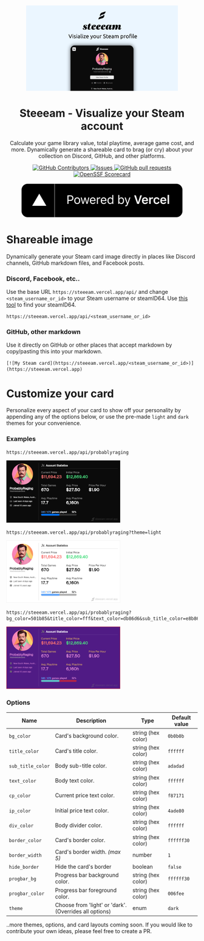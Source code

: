 <p align="center">
<img src="./public/steeeam-og-image.png" width='400'/>
 <h1 align="center">Steeeam - Visualize your Steam account</h1>
 <p align="center">Calculate your game library value, total playtime, average game cost, and more. Dynamically generate a shareable card to brag (or cry) about your collection on Discord, GitHub, and other platforms.</p>
</p>
  <p align="center">
    <a href="https://github.com/anuraghazra/github-readme-stats/graphs/contributors">
      <img alt="GitHub Contributors" src="https://img.shields.io/github/contributors/probablyraging/steeeam" />
    </a>
    <a href="https://github.com/anuraghazra/github-readme-stats/issues">
      <img alt="Issues" src="https://img.shields.io/github/issues/probablyraging/steeeam?color=0088ff" />
    </a>
    <a href="https://github.com/anuraghazra/github-readme-stats/pulls">
      <img alt="GitHub pull requests" src="https://img.shields.io/github/issues-pr/probablyraging/steeeam?color=0088ff" />
    </a>
    <a href="https://securityscorecards.dev/viewer/?uri=github.com/anuraghazra/github-readme-stats">
      <img alt="OpenSSF Scorecard" src="https://api.securityscorecards.dev/projects/github.com/probablyraging/steeeam/badge" />
    </a>
    <br />
    <br />
    <a href="https://vercel.com?utm\_source=github\_readme\_stats\_team\&utm\_campaign=oss">
      <img src="https://raw.githubusercontent.com/anuraghazra/github-readme-stats/master/powered-by-vercel.svg"/>
    </a>
  </p>

# Shareable image
Dynamically generate your Steam card image directly in places like Discord channels, GitHub markdown files, and Facebook posts.

### Discord, Facebook, etc..
Use the base URL `https://steeeam.vercel.app/api/` and change `<steam_username_or_id>` to your Steam username or steamID64. Use [this tool](https://steamid.io/) to find your steamID64.
```
https://steeeam.vercel.app/api/<steam_username_or_id>
```

### GitHub, other markdown
Use it directly on GitHub or other places that accept markdown by copy/pasting this into your markdown.
```
[![My Steam card](https://steeeam.vercel.app/<steam_username_or_id>)](https://steeeam.vercel.app)
```

# Customize your card
Personalize every aspect of your card to show off your personality by appending any of the options below, or use the pre-made `light` and `dark` themes for your convenience.

### Examples
```
https://steeeam.vercel.app/api/probablyraging
```
<img src="./public/canvas/example1.png" width='300'/>

```
https://steeeam.vercel.app/api/probablyraging?theme=light
```
<img src="./public/canvas/example2.png" width='300'/>

```
https://steeeam.vercel.app/api/probablyraging?bg_color=501b85&title_color=fff&text_color=db86d6&sub_title_color=e8b864&border_color=b32447&border_width=5&progbar_bg=b32447&progbar_color=5ebfc4
```
<img src="./public/canvas/example3.png" width='300'/>

### Options
| Name              | Description                                            | Type               | Default value |
| ----------------- | ------------------------------------------------------ | ------------------ | ------------- |
| `bg_color`        | Card's background color.                               | string (hex color) | `0b0b0b`      |
| `title_color`     | Card's title color.                                    | string (hex color) | `ffffff`      |
| `sub_title_color` | Body sub-title color.                                  | string (hex color) | `adadad`      |
| `text_color`      | Body text color.                                       | string (hex color) | `ffffff`      |
| `cp_color`        | Current price text color.                              | string (hex color) | `f87171`      |
| `ip_color`        | Initial price text color.                              | string (hex color) | `4ade80`      |
| `div_color`       | Body divider color.                                    | string (hex color) | `ffffff`      |
| `border_color`    | Card's border color.                                   | string (hex color) | `ffffff30`    |
| `border_width`    | Card's border width. *(max 5)*                         | number             | `1`           |
| `hide_border`     | Hide the card's border                                 | boolean            | `false`       |
| `progbar_bg`      | Progress bar background color.                         | string (hex color) | `ffffff30`    |
| `progbar_color`   | Progress bar foreground color.                         | string (hex color) | `006fee`      |
| `theme`           | Choose from 'light' or 'dark'. (Overrides all options) | enum               | `dark`        |

..more themes, options, and card layouts coming soon. If you would like to contribute your own ideas, please feel free to create a PR.
